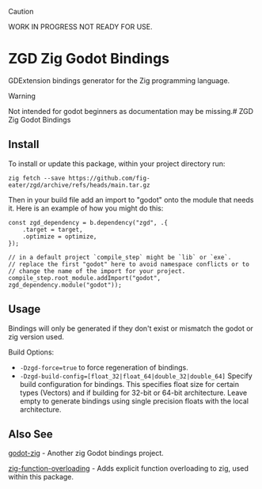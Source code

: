 > [!CAUTION]
> WORK IN PROGRESS NOT READY FOR USE.

# ZGD Zig Godot Bindings

GDExtension bindings generator for the Zig programming language.

> [!WARNING]
> Not intended for godot beginners as documentation may be missing.# ZGD Zig Godot Bindings


## Install

To install or update this package, within your project directory run:

`zig fetch --save https://github.com/fig-eater/zgd/archive/refs/heads/main.tar.gz`

Then in your build file add an import to "godot" onto the module that needs it.
Here is an example of how you might do this:

```zig
const zgd_dependency = b.dependency("zgd", .{
    .target = target,
    .optimize = optimize,
});

// in a default project `compile_step` might be `lib` or `exe`.
// replace the first "godot" here to avoid namespace conflicts or to
// change the name of the import for your project.
compile_step.root_module.addImport("godot", zgd_dependency.module("godot"));
```

## Usage

Bindings will only be generated if they don't exist or mismatch the godot or zig
version used.

Build Options:
- `-Dzgd-force=true` to force regeneration of bindings.
- `-Dzgd-build-config=[float_32|float_64|double_32|double_64]` Specify build
configuration for bindings. This specifies float size for certain types
(Vectors) and if building for 32-bit or 64-bit architecture. Leave empty to
generate bindings using single precision floats with the local architecture.

## Also See

[godot-zig](https://github.com/godot-zig/godot-zig) - Another zig Godot bindings
project.

[zig-function-overloading](https://github.com/fig-eater/zig-function-overloading) -
Adds explicit function overloading to zig, used within this package.